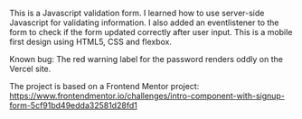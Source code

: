 This is a Javascript validation form. I learned how to use server-side Javascript for validating information. I also added an eventlistener to the form to check if the form updated correctly after user input. This is a mobile first design using HTML5, CSS and flexbox. 

Known bug: The red warning label for the password renders oddly on the Vercel site.

The project is based on a Frontend Mentor project:
https://www.frontendmentor.io/challenges/intro-component-with-signup-form-5cf91bd49edda32581d28fd1

